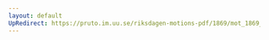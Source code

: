 ```yaml
---
layout: default
UpRedirect: https://pruto.im.uu.se/riksdagen-motions-pdf/1869/mot_1869__ak__282/mot_1869__ak__282-002.pdf
---
```

